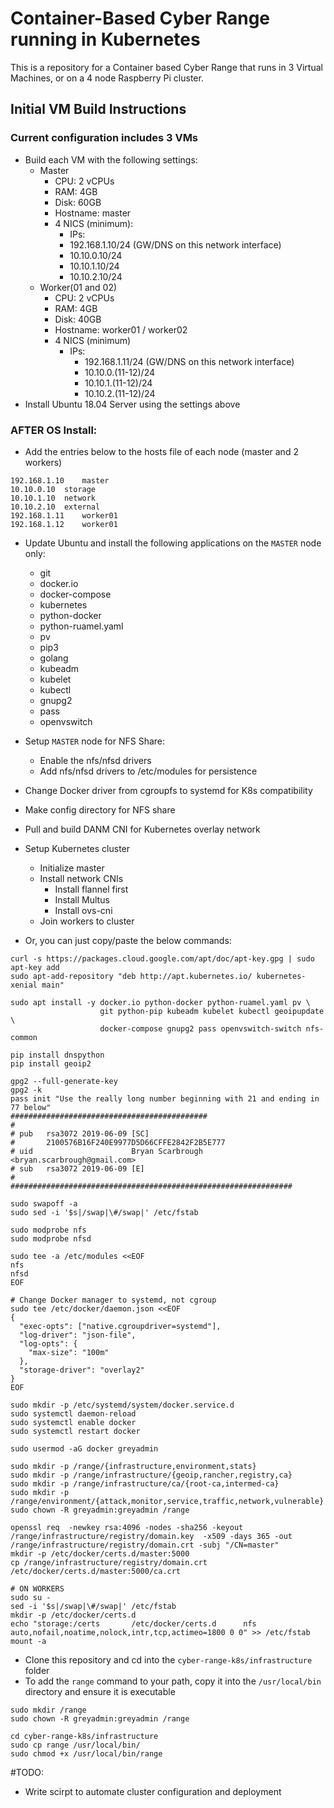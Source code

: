 # Container-Based Cyber Range running in Kubernetes
This is a repository for a Container based Cyber Range that runs in 3 Virtual Machines, or on a 4 node Raspberry Pi cluster.


## Initial VM Build Instructions
### Current configuration includes 3 VMs
- Build each VM with the following settings:
  - Master
    - CPU: 2 vCPUs
    - RAM: 4GB
    - Disk: 60GB
    - Hostname: master
    - 4 NICS (minimum):
      - IPs:
      - 192.168.1.10/24 (GW/DNS on this network interface)
      - 10.10.0.10/24
      - 10.10.1.10/24
      - 10.10.2.10/24
  - Worker(01 and 02)
    - CPU: 2 vCPUs
    - RAM: 4GB
    - Disk: 40GB
    - Hostname: worker01 / worker02
    - 4 NICS (minimum)
      - IPs:
        - 192.168.1.11/24 (GW/DNS on this network interface)
        - 10.10.0.(11-12)/24
        - 10.10.1.(11-12)/24
        - 10.10.2.(11-12)/24
- Install Ubuntu 18.04 Server using the settings above
  

### AFTER OS Install:
- Add the entries below to the hosts file of each node (master and 2 workers)
```
192.168.1.10	master
10.10.0.10	storage
10.10.1.10	network
10.10.2.10	external
192.168.1.11	worker01
192.168.1.12	worker01
```
- Update Ubuntu and install the following applications on the `MASTER` node only:
  - git
  - docker.io
  - docker-compose
  - kubernetes
  - python-docker
  - python-ruamel.yaml
  - pv
  - pip3
  - golang
  - kubeadm
  - kubelet
  - kubectl
  - gnupg2
  - pass
  - openvswitch

- Setup `MASTER` node for NFS Share:
  - Enable the nfs/nfsd drivers
  - Add nfs/nfsd drivers to /etc/modules for persistence
- Change Docker driver from cgroupfs to systemd for K8s compatibility
- Make config directory for NFS share

- Pull and build DANM CNI for Kubernetes overlay network
- Setup Kubernetes cluster
  - Initialize master
  - Install network CNIs
    - Install flannel first
    - Install Multus
    - Install ovs-cni
  - Join workers to cluster
- Or, you can just copy/paste the below commands:
```
curl -s https://packages.cloud.google.com/apt/doc/apt-key.gpg | sudo apt-key add
sudo apt-add-repository "deb http://apt.kubernetes.io/ kubernetes-xenial main"

sudo apt install -y docker.io python-docker python-ruamel.yaml pv \
                    git python-pip kubeadm kubelet kubectl geoipupdate \
                    docker-compose gnupg2 pass openvswitch-switch nfs-common

pip install dnspython
pip install geoip2

gpg2 --full-generate-key
gpg2 -k
pass init "Use the really long number beginning with 21 and ending in 77 below"
############################################
#
# pub   rsa3072 2019-06-09 [SC]
#       2100576B16F240E9977D5D66CFFE2842F2B5E777
# uid                      Bryan Scarbrough <bryan.scarbrough@gmail.com>
# sub   rsa3072 2019-06-09 [E]
#
###############################################################

sudo swapoff -a
sudo sed -i '$s|/swap|\#/swap|' /etc/fstab

sudo modprobe nfs
sudo modprobe nfsd

sudo tee -a /etc/modules <<EOF
nfs
nfsd
EOF

# Change Docker manager to systemd, not cgroup
sudo tee /etc/docker/daemon.json <<EOF
{
  "exec-opts": ["native.cgroupdriver=systemd"],
  "log-driver": "json-file",
  "log-opts": {
    "max-size": "100m"
  },
  "storage-driver": "overlay2"
}
EOF

sudo mkdir -p /etc/systemd/system/docker.service.d
sudo systemctl daemon-reload
sudo systemctl enable docker
sudo systemctl restart docker

sudo usermod -aG docker greyadmin

sudo mkdir -p /range/{infrastructure,environment,stats}
sudo mkdir -p /range/infrastructure/{geoip,rancher,registry,ca}
sudo mkdir -p /range/infrastructure/ca/{root-ca,intermed-ca}
sudo mkdir -p /range/environment/{attack,monitor,service,traffic,network,vulnerable}
sudo chown -R greyadmin:greyadmin /range

openssl req  -newkey rsa:4096 -nodes -sha256 -keyout /range/infrastructure/registry/domain.key  -x509 -days 365 -out /range/infrastructure/registry/domain.crt -subj "/CN=master"
mkdir -p /etc/docker/certs.d/master:5000
cp /range/infrastructure/registry/domain.crt /etc/docker/certs.d/master:5000/ca.crt

# ON WORKERS
sudo su -
sed -i '$s|/swap|\#/swap|' /etc/fstab
mkdir -p /etc/docker/certs.d
echo "storage:/certs       /etc/docker/certs.d      nfs auto,nofail,noatime,nolock,intr,tcp,actimeo=1800 0 0" >> /etc/fstab
mount -a

```
- Clone this repository and cd into the `cyber-range-k8s/infrastructure` folder
- To add the `range` command to your path, copy it into the `/usr/local/bin` directory and ensure it is executable
```
sudo mkdir /range
sudo chown -R greyadmin:greyadmin /range

cd cyber-range-k8s/infrastructure
sudo cp range /usr/local/bin/
sudo chmod +x /usr/local/bin/range
```

#TODO:
- Write scirpt to automate cluster configuration and deployment
